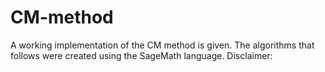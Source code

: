 # CM-method

A working implementation of the CM method is given. The algorithms that follows were created using the SageMath language. 
Disclaimer:
